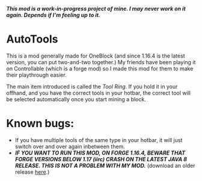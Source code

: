 ***This mod is a work-in-progress project of mine. I may never work on it again. Depends if I'm feeling up to it.***

# AutoTools
This is a mod generally made for OneBlock (and since 1.16.4 is the latest version, you can put two-and-two together.)
My friends have been playing it on Controllable (which is a forge mod) so I made this mod for them to make their playthrough easier.

The main item introduced is called the *Tool Ring*. If you hold it in your offhand, and you have the correct tools in your hotbar, the correct tool will be selected automatically once you start mining a block.

# Known bugs:

- If you have multiple tools of the same type in your hotbar, it will just switch over and over again inbetween them.
- ***IF YOU WANT TO RUN THIS MOD, ON FORGE 1.16.4, BEWARE THAT FORGE VERSIONS BELOW 1.17 (iirc) CRASH ON THE LATEST JAVA 8 RELEASE. THIS IS NOT A PROBLEM WITH MY MOD.*** (download an older release [here](https://github.com/adoptium/temurin8-binaries/releases/tag/jdk8u312-b07).)
